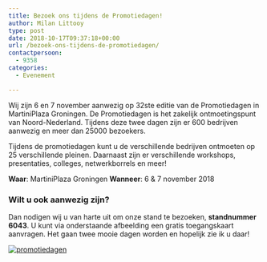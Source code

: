 ```yaml
---
title: Bezoek ons tijdens de Promotiedagen!
author: Milan Littooy
type: post
date: 2018-10-17T09:37:18+00:00
url: /bezoek-ons-tijdens-de-promotiedagen/
contactpersoon:
  - 9358
categories:
  - Evenement

---
```

Wij zijn 6 en 7 november aanwezig op 32ste editie van de Promotiedagen in MartiniPlaza Groningen. De Promotiedagen is het zakelijk ontmoetingspunt van Noord-Nederland. Tijdens deze twee dagen zijn er 600 bedrijven aanwezig en meer dan 25000 bezoekers. <!--more-->

Tijdens de promotiedagen kunt u de verschillende bedrijven ontmoeten op 25 verschillende pleinen. Daarnaast zijn er verschillende workshops, presentaties, colleges, netwerkborrels en meer!

**Waar**: MartiniPlaza Groningen
**Wanneer**: 6 & 7 november 2018

### Wilt u ook aanwezig zijn?
Dan nodigen wij u van harte uit om onze stand te bezoeken, **standnummer 6043**. U kunt via onderstaande afbeelding een gratis toegangskaart aanvragen. Het gaan twee mooie dagen worden en hopelijk zie ik u daar!

<a href="https://www.promotiedagen.nl/toegangskaart/callvoiptelefonie/" target="_blank"><img src="https://www.callvoiptelefonie.nl/wp-content/uploads/2018/10/emailbanner1.png" alt="promotiedagen" /></a>